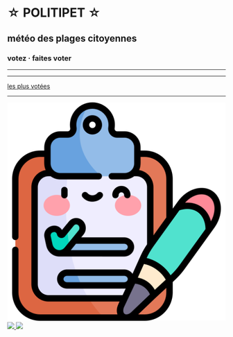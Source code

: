 ☆ POLITIPET ☆
=============

météo des plages citoyennes
---------------------------

### votez · faites voter


-----


<div id="contents"></div>
<script src="main.js"></script>

-----

[les plus votées](https://petitions.assemblee-nationale.fr/initiatives?order=most_voted)

-----

<div id=footer>

<a href="poll/">
<img src="favicon.ico">
</a>

<a href="https://petitions.assemblee-nationale.fr/initiatives?order=most_voted">
<img src="https://www.assemblee-nationale.fr/assets/images/logo_an_square.png">
</a>

<a href="commission/lois.html">
<img src="https://www.assemblee-nationale.fr/var/ezflow_site/storage/images/3/8/8/9/4589883-1-fre-FR/PICTO_AFF_LOIS_300x300.png">
</a>

</div>
